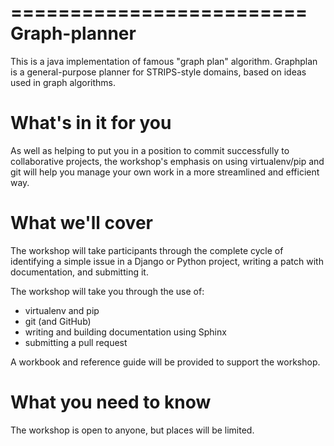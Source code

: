 





=========================
Graph-planner
=========================

This is a java implementation of famous "graph plan" algorithm. Graphplan is a general-purpose planner
for STRIPS-style domains, based on ideas used in graph algorithms.

What's in it for you
====================

As well as helping to put you in a position to commit successfully to
collaborative projects, the workshop's emphasis on using virtualenv/pip and
git will help you manage your own work in a more streamlined and efficient
way.

What we'll cover
================

The workshop will take participants through the complete cycle of identifying a simple issue in a
Django or Python project, writing a patch with documentation, and submitting it.

The workshop will take you through the use of:

* virtualenv and pip
* git (and GitHub)
* writing and building documentation using Sphinx
* submitting a pull request

A workbook and reference guide will be provided to support the workshop.

What you need to know
=====================

The workshop is open to anyone, but places will be limited.
